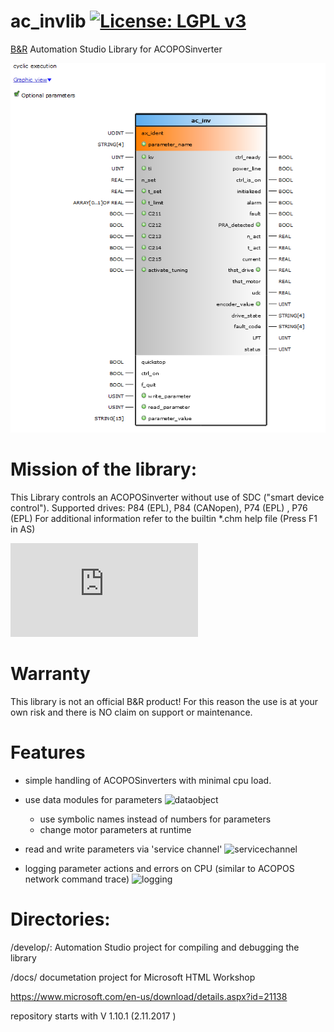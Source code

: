 # ac_invlib [![License: LGPL v3](https://img.shields.io/badge/License-LGPL%20v3-blue.svg)](https://www.gnu.org/licenses/lgpl-3.0)
[B&amp;R](https://www.br-automation.com) Automation Studio Library for ACOPOSinverter

![ac_inv()](https://github.com/hilch/ac_invlib/blob/master/Screenshot1.PNG)


# Mission of the library:

This Library controls an ACOPOSinverter without use of SDC ("smart device control"). Supported drives: P84 (EPL), P84 (CANopen), P74 (EPL) , P76 (EPL)
For additional information refer to the builtin *.chm help file (Press F1 in AS)

![Online-help](https://github.com/hilch/ac_invlib/tree/master/develop/Logical/Libraries/ac_invlib/Help/Libac_invlib.chm)

# Warranty

This library is not an official B&amp;R product! For this reason the use is at your own risk and there is NO claim on support or maintenance.

# Features
* simple handling of ACOPOSinverters with minimal cpu load.
* use data modules for parameters ![dataobject](https://github.com/hilch/ac_invlib/blob/master/docs/sample_data_object.jpg)
  - use symbolic names instead of numbers for parameters
  - change motor parameters at runtime
* read and write parameters via 'service channel' ![servicechannel](https://github.com/hilch/ac_invlib/blob/master/docs/service_channel.PNG)

* logging parameter actions and errors on CPU (similar to ACOPOS network command trace) ![logging](https://github.com/hilch/ac_invlib/blob/master/docs/logging_import2.jpg)

# Directories:

/develop/:
Automation Studio project for compiling and debugging the library

/docs/
documetation project for Microsoft HTML Workshop

https://www.microsoft.com/en-us/download/details.aspx?id=21138


repository starts with V 1.10.1 (2.11.2017 )


